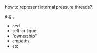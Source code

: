 how to represent internal pressure threads?

e.g.,
- ocd
- self-critique
- "ownership"
- empathy
- etc
